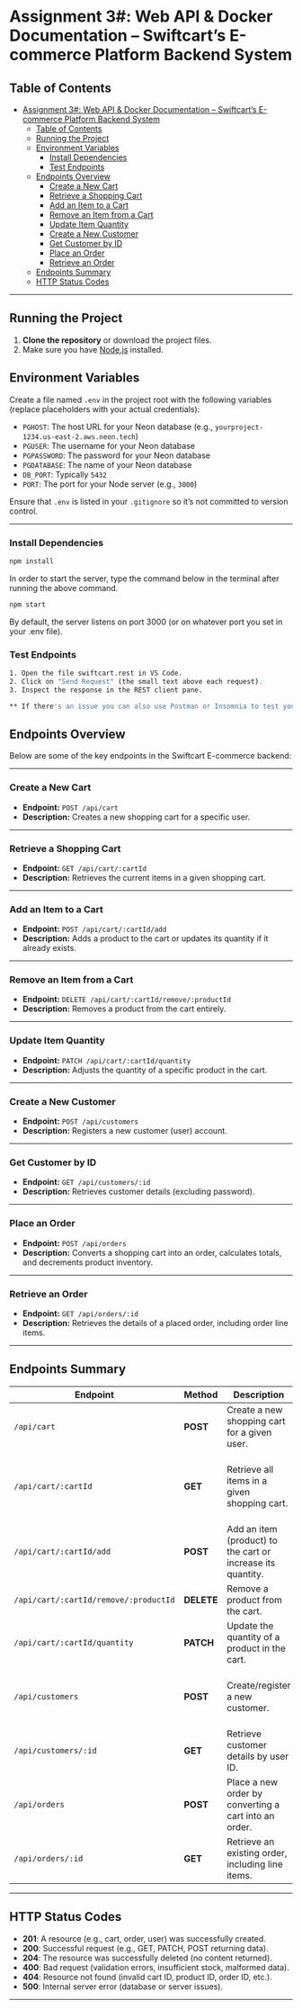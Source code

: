 # Assignment 3#: Web API & Docker Documentation – Swiftcart’s E-commerce Platform Backend System

## Table of Contents

- [Assignment 3#: Web API \& Docker Documentation – Swiftcart’s E-commerce Platform Backend System](#assignment-3-web-api--docker-documentation--swiftcarts-e-commerce-platform-backend-system)
  - [Table of Contents](#table-of-contents)
  - [Running the Project](#running-the-project)
  - [Environment Variables](#environment-variables)
    - [Install Dependencies](#install-dependencies)
    - [Test Endpoints](#test-endpoints)
  - [Endpoints Overview](#endpoints-overview)
    - [Create a New Cart](#create-a-new-cart)
    - [Retrieve a Shopping Cart](#retrieve-a-shopping-cart)
    - [Add an Item to a Cart](#add-an-item-to-a-cart)
    - [Remove an Item from a Cart](#remove-an-item-from-a-cart)
    - [Update Item Quantity](#update-item-quantity)
    - [Create a New Customer](#create-a-new-customer)
    - [Get Customer by ID](#get-customer-by-id)
    - [Place an Order](#place-an-order)
    - [Retrieve an Order](#retrieve-an-order)
  - [Endpoints Summary](#endpoints-summary)
  - [HTTP Status Codes](#http-status-codes)

---

## Running the Project

1. **Clone the repository** or download the project files.
2. Make sure you have [Node.js](https://nodejs.org/) installed.

## Environment Variables

Create a file named `.env` in the project root with the following variables (replace placeholders with your actual credentials):

- `PGHOST`: The host URL for your Neon database (e.g., `yourproject-1234.us-east-2.aws.neon.tech`)
- `PGUSER`: The username for your Neon database
- `PGPASSWORD`: The password for your Neon database
- `PGDATABASE`: The name of your Neon database
- `DB_PORT`: Typically `5432`
- `PORT`: The port for your Node server (e.g., `3000`)

Ensure that `.env` is listed in your `.gitignore` so it’s not committed to version control.

---

### Install Dependencies

```bash
npm install
```

In order to start the server, type the command below in the terminal after running the above command.

```bash
npm start
```

By default, the server listens on port 3000 (or on whatever port you set in your .env file).

### Test Endpoints

```bash
1. Open the file swiftcart.rest in VS Code.
2. Click on "Send Request" (the small text above each request).
3. Inspect the response in the REST client pane.

** If there's an issue you can also use Postman or Insomnia to test your endpoints.**
```

## Endpoints Overview

Below are some of the key endpoints in the Swiftcart E-commerce backend:

---

### Create a New Cart

- **Endpoint:** `POST /api/cart`  
- **Description:** Creates a new shopping cart for a specific user.

---

### Retrieve a Shopping Cart

- **Endpoint:** `GET /api/cart/:cartId`  
- **Description:** Retrieves the current items in a given shopping cart.

---

### Add an Item to a Cart

- **Endpoint:** `POST /api/cart/:cartId/add`  
- **Description:** Adds a product to the cart or updates its quantity if it already exists.

---

### Remove an Item from a Cart

- **Endpoint:** `DELETE /api/cart/:cartId/remove/:productId`  
- **Description:** Removes a product from the cart entirely.

---

### Update Item Quantity

- **Endpoint:** `PATCH /api/cart/:cartId/quantity`  
- **Description:** Adjusts the quantity of a specific product in the cart.

---

### Create a New Customer

- **Endpoint:** `POST /api/customers`  
- **Description:** Registers a new customer (user) account.

---

### Get Customer by ID

- **Endpoint:** `GET /api/customers/:id`  
- **Description:** Retrieves customer details (excluding password).

---

### Place an Order

- **Endpoint:** `POST /api/orders`  
- **Description:** Converts a shopping cart into an order, calculates totals, and decrements product inventory.

---

### Retrieve an Order

- **Endpoint:** `GET /api/orders/:id`  
- **Description:** Retrieves the details of a placed order, including order line items.

---

## Endpoints Summary

| **Endpoint**                           | **Method** | **Description**                                                   | **Request Body Example**                                                        | **Response**                                                         |
|---------------------------------------|-----------|-------------------------------------------------------------------|---------------------------------------------------------------------------------|-----------------------------------------------------------------------|
| `/api/cart`                           | **POST**  | Create a new shopping cart for a given user.                     | `{ "user_id": 1 }`                                                              | Returns the newly created cart object.                                |
| `/api/cart/:cartId`                   | **GET**   | Retrieve all items in a given shopping cart.                      | None                                                                            | Returns an array of items (with product details) in the cart.         |
| `/api/cart/:cartId/add`               | **POST**  | Add an item (product) to the cart or increase its quantity.       | `{ "product_id": 3, "quantity": 2 }`                                            | Returns the updated cart item.                                        |
| `/api/cart/:cartId/remove/:productId` | **DELETE**| Remove a product from the cart.                                   | None                                                                            | Returns a confirmation message.                                       |
| `/api/cart/:cartId/quantity`          | **PATCH** | Update the quantity of a product in the cart.                     | `{ "product_id": 3, "quantity": 5 }`                                            | Returns the updated cart item.                                        |
| `/api/customers`                      | **POST**  | Create/register a new customer.                                   | `{ "email_address": "[email protected]", "phone_number": "123-456-7890", "password": "secret" }` | Returns the newly created user (omitting password).                   |
| `/api/customers/:id`                  | **GET**   | Retrieve customer details by user ID.                             | None                                                                            | Returns the user object (omitting password).                          |
| `/api/orders`                         | **POST**  | Place a new order by converting a cart into an order.             | `{ "user_id": 1, "cart_id": 2, "payment_method_id": 101, "shipping_address_id": 202 }` | Returns the created order object with order lines.                    |
| `/api/orders/:id`                     | **GET**   | Retrieve an existing order, including line items.                 | None                                                                            | Returns the order object with its line items.                         |

---

## HTTP Status Codes

- **201**: A resource (e.g., cart, order, user) was successfully created.  
- **200**: Successful request (e.g., GET, PATCH, POST returning data).  
- **204**: The resource was successfully deleted (no content returned).  
- **400**: Bad request (validation errors, insufficient stock, malformed data).  
- **404**: Resource not found (invalid cart ID, product ID, order ID, etc.).  
- **500**: Internal server error (database or server issues).

---
